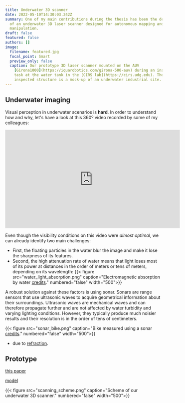```yaml
---
title: Underwater 3D scanner
date: 2022-05-10T14:30:03.242Z
summary: One of my main contributions during the thesis has been the development
  of an underwater 3D laser scanner designed for autonomous mapping and
  manipulation.
draft: false
featured: false
authors: []
image:
  filename: featured.jpg
  focal_point: Smart
  preview_only: false
  caption: Our prototype 3D laser scanner mounted on the AUV
    [Girona1000](https://iquarobotics.com/girona-500-auv) during an inspection
    task at the water tank in the [CIRS lab](https://cirs.udg.edu). The
    inspected structure is a mock-up of an underwater industrial site.
---
```

## Underwater imaging

Visual perception in underwater scenarios is **hard**.
In order to understand how and why, let's have a look at this 360º video recorded by some of my colleagues:

<div align="center">
<iframe width="560" height="315" src="https://www.youtube-nocookie.com/embed/ptkhwTPFvjk" title="YouTube video player" frameborder="0" allow="accelerometer; autoplay; clipboard-write; encrypted-media; gyroscope; picture-in-picture" allowfullscreen></iframe>
</div>

Even though the visibility conditions on this video were *almost optimal*, we can already identify two main challenges:
- First, the floating particles in the water blur the image and make it lose the sharpness of its features.
- Second, the high attenuation rate of water means that light loses most of its power at distances in the order of meters or tens of meters, depending on its wavelength:
{{< figure src="water_light_absorption.png" caption="Electromagnetic absorption by water [credits](https://en.wikipedia.org/wiki/Electromagnetic_absorption_by_water#/media/File:Absorption_spectrum_of_liquid_water.png)." numbered="false" width="500">}}

A robust solution against these factors is using sonar.
Sonars are range sensors that use ultrasonic waves to acquire geometrical information about their surroundings.
Ultrasonic waves are mechanical waves and can therefore propagate further and are not affected by water turbidity and varying lighting conditions.
However, they typically produce much noisier results and their resolution is in the order of tens of centimeters.

{{< figure src="sonar_bike.png" caption="Bike measured using a sonar [credits](http://www.jwfishers.com/multimedia.html)." numbered="false" width="500">}}

- due to [refraction](https://en.wikipedia.org/wiki/Refraction).


## Prototype

[this paper](/publication/underwater-3d-scanner-to-counteract-refraction-calibration-and-experimental-results/)

[model](/publication/underwater-3d-scanner-model-using-a-biaxial-mems-mirror/)

{{< figure src="scanning_scheme.png" caption="Scheme of our underwater 3D scanner." numbered="false" width="500">}}